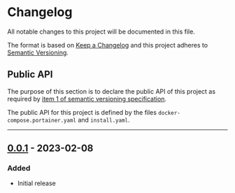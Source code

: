 
# Changelog
All notable changes to this project will be documented in this file.

The format is based on [Keep a Changelog](https://keepachangelog.com/en/) and this project adheres to [Semantic Versioning](https://semver.org/spec/v2.0.0.html).

## Public API

The purpose of this section is to declare the public API of this project as required by  [item 1 of semantic versioning specification](https://semver.org/spec/v2.0.0.html#spec-item-1).

The public API for this project is defined by the files `docker-compose.portainer.yaml` and `install.yaml`.

------



## [0.0.1](https://github.com/julienloizelet/ddev-portainer/releases/tag/v0.0.1) - 2023-02-08
### Added
- Initial release

